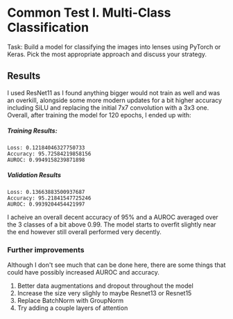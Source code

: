 # Common Test I. Multi-Class Classification

Task: Build a model for classifying the images into lenses using PyTorch or Keras. Pick the most appropriate approach and discuss your strategy.

## Results

I used ResNet11 as I found anything bigger would not train as well and was an overkill, alongside some more modern updates for a bit higher accuracy including SiLU and replacing the initial 7x7 convolution with a 3x3 one. Overall, after training the model for 120 epochs, I ended up with:

##### Training Results:

`Loss: 0.12184046327750733`\
`Accuracy: 95.72584219858156`\
`AUROC: 0.9949158239871898`

##### Validation Results

`Loss: 0.13663883500937687`\
`Accuracy: 95.21841547725246`\
`AUROC: 0.9939204454421997`

I acheive an overall decent accuracy of 95% and a AUROC averaged over the 3 classes of a bit above 0.99. The model starts to overfit slightly near the end however still overall performed very decently.

### Further improvements

Although I don't see much that can be done here, there are some things that could have possibly increased AUROC and accuracy.

1. Better data augmentations and dropout throughout the model
2. Increase the size very slighly to maybe Resnet13 or Resnet15
3. Replace BatchNorm with GroupNorm
4. Try adding a couple layers of attention
